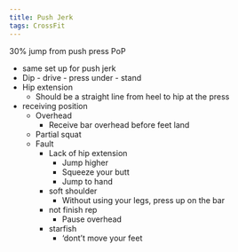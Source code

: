 ```yaml
---
title: Push Jerk
tags: CrossFit
---
```


30% jump from push press
PoP
- same set up for push jerk
- Dip - drive - press under - stand
- Hip extension
	- Should be a straight line from heel to hip at the press
- receiving position
	- Overhead
		- Receive bar overhead before feet land
	- Partial squat
	- Fault
		- Lack of hip extension
			- Jump higher
			- Squeeze your butt
			- Jump to hand
		- soft shoulder
			- Without using your legs, press up on the bar
		- not finish rep
			- Pause overhead
		- starfish
			- ‘dont’t move your feet
